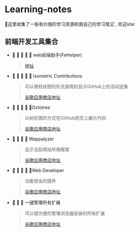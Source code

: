 # Learning-notes
🎉这里收集了一些有价值的学习资源和我自己的学习笔记 , 欢迎star
## 前端开发工具集合
- 🌟 🌟 🌟 🌟 🌟 web前端助手(FeHelper)  

  > [地址](https://www.baidufe.com/fehelper) 

- 🌟 🌟 🌟 🌟 🌟 Isometric Contributions  

  > 可以用柱状图的形式直观的显示GitHub上的活动迹象
  >
  > [谷歌应用商店地址](https://chrome.google.com/webstore/detail/isometric-contributions/mjoedlfflcchnleknnceiplgaeoegien?utm_source=chrome-app-launcher-info-dialog)

- 🌟 🌟 🌟 🌟 🌟Octotree

  > 以树形图的方式在GitHub网页上展示代码
  >
  > [谷歌应用商店地址](https://chrome.google.com/webstore/detail/octotree/bkhaagjahfmjljalopjnoealnfndnagc?utm_source=chrome-app-launcher-info-dialog)

- 🌟 🌟 🌟 🌟 Wappalyzer

  > 显示当前网站所用框架
  >
  > [谷歌应用商店地址](https://chrome.google.com/webstore/detail/wappalyzer/gppongmhjkpfnbhagpmjfkannfbllamg?utm_source=chrome-app-launcher-info-dialog)

- 🌟 🌟 🌟 🌟 🌟Web Developer

  > 功能很全的插件
  >
  > [谷歌应用商店地址](https://chrome.google.com/webstore/detail/web-developer/bfbameneiokkgbdmiekhjnmfkcnldhhm?utm_source=chrome-app-launcher-info-dialog)

- 🌟 🌟 🌟 一键管理所有扩展

  > 可以很方便的管理浏览器安装的所有扩展
  >
  > [谷歌应用商店地址](https://chrome.google.com/webstore/detail/%E4%B8%80%E9%94%AE%E7%AE%A1%E7%90%86%E6%89%80%E6%9C%89%E6%89%A9%E5%B1%95/niemebbfnfbjfojajlmnbiikmcpjkkja?utm_source=chrome-app-launcher-info-dialog)



